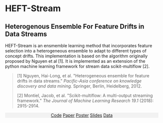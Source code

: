 # HEFT-Stream
## Heterogenous Ensemble For Feature Drifts in Data Streams

HEFT-Stream is an ensmemble learning method that incorporates feature selection into a heterogeneous ensemble to adapt to different types of concept drifts. This implementation is based on the algorithm originally proposed by Nguyen et al [1]. It is implemented as an extension of the python machine learning framework for stream data scikit-multiflow [2].

>[1] Nguyen, Hai-Long, et al. "Heterogeneous ensemble for feature drifts in data streams." *Pacific-Asia conference on knowledge discovery and data mining.* Springer, Berlin, Heidelberg, 2012.
>
>[2] Montiel, Jacob, et al. "Scikit-multiflow: A multi-output streaming framework." *The Journal of Machine Learning Research 19.1* (2018): 2915-2914.


<div style="background-color: #F2F2F2">
<center>
<a class="btn" href="http://www.google.com">Code</a>
<a class="btn" href="http://www.google.com">Paper</a>
<a class="btn" href="http://www.google.com">Poster</a>
<a class="btn" href="http://www.google.com">Slides</a>
<a class="btn" href="http://www.google.com">Data</a>
</center>
</div>